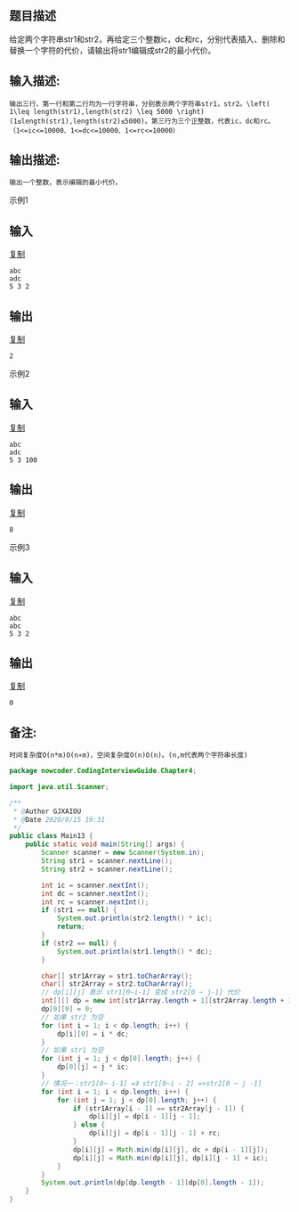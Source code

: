 ## 题目描述

给定两个字符串str1和str2，再给定三个整数ic，dc和rc，分别代表插入、删除和替换一个字符的代价，请输出将str1编辑成str2的最小代价。

## 输入描述:

```
输出三行，第一行和第二行均为一行字符串，分别表示两个字符串str1，str2。\left( 1\leq length(str1),length(str2) \leq 5000 \right)(1≤length(str1),length(str2)≤5000)。第三行为三个正整数，代表ic，dc和rc。（1<=ic<=10000、1<=dc<=10000、1<=rc<=10000）
```

## 输出描述:

```
输出一个整数，表示编辑的最小代价。
```

示例1

## 输入

[复制](javascript:void(0);)

```
abc
adc
5 3 2
```

## 输出

[复制](javascript:void(0);)

```
2
```

示例2

## 输入

[复制](javascript:void(0);)

```
abc
adc
5 3 100
```

## 输出

[复制](javascript:void(0);)

```
8
```

示例3

## 输入

[复制](javascript:void(0);)

```
abc
abc
5 3 2
```

## 输出

[复制](javascript:void(0);)

```
0
```

## 备注:

```
时间复杂度O(n*m)O(n∗m)，空间复杂度O(n)O(n)。(n,m代表两个字符串长度)
```



```java
package nowcoder.CodingInterviewGuide.Chapter4;

import java.util.Scanner;

/**
 * @Author GJXAIOU
 * @Date 2020/8/15 19:31
 */
public class Main13 {
    public static void main(String[] args) {
        Scanner scanner = new Scanner(System.in);
        String str1 = scanner.nextLine();
        String str2 = scanner.nextLine();

        int ic = scanner.nextInt();
        int dc = scanner.nextInt();
        int rc = scanner.nextInt();
        if (str1 == null) {
            System.out.println(str2.length() * ic);
            return;
        }
        if (str2 == null) {
            System.out.println(str1.length() * dc);
        }

        char[] str1Array = str1.toCharArray();
        char[] str2Array = str2.toCharArray();
        // dp[i][j] 表示 str1[0~i-1] 变成 str2[0 ~ j-1] 代价
        int[][] dp = new int[str1Array.length + 1][str2Array.length + 1];
        dp[0][0] = 0;
        // 如果 str2 为空
        for (int i = 1; i < dp.length; i++) {
            dp[i][0] = i * dc;
        }
        // 如果 str1 为空
        for (int j = 1; j < dp[0].length; j++) {
            dp[0][j] = j * ic;
        }
        // 情况一：str1[0~ i-1] =》 str1[0~i - 2] =>str2[0 ~ j -1]
        for (int i = 1; i < dp.length; i++) {
            for (int j = 1; j < dp[0].length; j++) {
                if (str1Array[i - 1] == str2Array[j - 1]) {
                    dp[i][j] = dp[i - 1][j - 1];
                } else {
                    dp[i][j] = dp[i - 1][j - 1] + rc;
                }
                dp[i][j] = Math.min(dp[i][j], dc + dp[i - 1][j]);
                dp[i][j] = Math.min(dp[i][j], dp[i][j - 1] + ic);
            }
        }
        System.out.println(dp[dp.length - 1][dp[0].length - 1]);
    }
}

```

